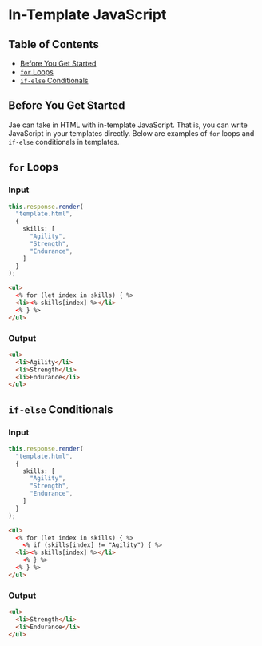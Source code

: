 # In-Template JavaScript

## Table of Contents

* [Before You Get Started](#before-you-get-started)
* [`for` Loops](#for-loops)
* [`if-else` Conditionals](#if-else-conditionals)

## Before You Get Started

Jae can take in HTML with in-template JavaScript. That is, you can write JavaScript in your templates directly. Below are examples of `for` loops and `if-else` conditionals in templates.

## `for` Loops

### Input

```typescript
this.response.render(
  "template.html",
  {
    skills: [
      "Agility",
      "Strength",
      "Endurance",
    ]
  }
);
```

```html
<ul>
  <% for (let index in skills) { %>
  <li><% skills[index] %></li>
  <% } %>
</ul>
```

### Output

```html
<ul>
  <li>Agility</li>
  <li>Strength</li>
  <li>Endurance</li>
</ul>
```

## `if-else` Conditionals

### Input

```typescript
this.response.render(
  "template.html",
  {
    skills: [
      "Agility",
      "Strength",
      "Endurance",
    ]
  }
);
```

```html
<ul>
  <% for (let index in skills) { %>
    <% if (skills[index] != "Agility") { %>
  <li><% skills[index] %></li>
    <% } %>
  <% } %>
</ul>
```

### Output

```html
<ul>
  <li>Strength</li>
  <li>Endurance</li>
</ul>
```
